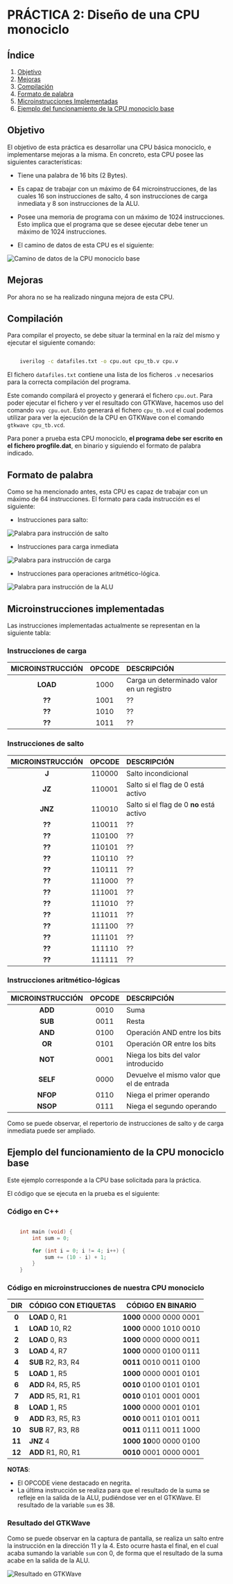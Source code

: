 # PRÁCTICA 2: Diseño de una CPU monociclo

## Índice

1. [Objetivo](#objetivo)
2. [Mejoras](#mejoras)
3. [Compilación](#compilacion)
4. [Formato de palabra](#formatoPalabra)
5. [Microinstrucciones Implementadas](#microInstrucciones)
6. [Ejemplo del funcionamiento de la CPU monociclo base](#funcionamientoCPU)

## Objetivo<a name="objetivo"></a>

El objetivo de esta práctica es desarrollar una CPU básica monociclo, e implementarse mejoras a la misma. En concreto, esta CPU posee las siguientes características:

- Tiene una palabra de 16 bits (2 Bytes).
- Es capaz de trabajar con un máximo de 64 microinstrucciones, de las cuales 16 son instrucciones de salto, 4 son instrucciones de carga inmediata y 8 son instrucciones de la ALU.

- Posee una memoria de programa con un máximo de 1024 instrucciones. Esto implica que el programa que se desee ejecutar debe tener un máximo de 1024 instrucciones.
- El camino de datos de esta CPU es el siguiente:

![Camino de datos de la CPU monociclo base](./img/cdCPUBase.png)

## Mejoras<a name="mejoras"></a>

Por ahora no se ha realizado ninguna mejora de esta CPU.

## Compilación<a name="compilacion"></a>

Para compilar el proyecto, se debe situar la terminal en la raíz del mismo y ejecutar el siguiente comando:

```bash

	iverilog -c datafiles.txt -o cpu.out cpu_tb.v cpu.v

```

El fichero `datafiles.txt` contiene una lista de los ficheros `.v` necesarios para la correcta compilación del programa.

Este comando compilará el proyecto y generará el fichero `cpu.out`. Para poder ejecutar el fichero y ver el resultado con GTKWave, hacemos uso del comando `vvp cpu.out`. Esto generará el fichero `cpu_tb.vcd` el cual podemos utilizar para ver la ejecución de la CPU en GTKWave con el comando `gtkwave cpu_tb.vcd`.

Para poner a prueba esta CPU monociclo, **el programa debe ser escrito en el fichero progfile.dat**, en binario y siguiendo el formato de palabra indicado.

## Formato de palabra<a name="formatoPalabra"></a>

Como se ha mencionado antes, esta CPU es capaz de trabajar con un máximo de 64 instrucciones. El formato para cada instrucción es el siguiente:

- Instrucciones para salto:

![Palabra para instrucción de salto](./img/palSalto.png)

- Instrucciones para carga inmediata

![Palabra para instrucción de carga](./img/palLoad.png)

- Instrucciones para operaciones aritmético-lógica.

![Palabra para instrucción de la ALU](./img/palALU.png)

## Microinstrucciones implementadas<a name="microInstrucciones"></a>

Las instrucciones implementadas actualmente se representan en la siguiente tabla:

### Instrucciones de carga
| MICROINSTRUCCIÓN | OPCODE | DESCRIPCIÓN                               |
| :--------------: | :----: | :---------------------------------------- |
| **LOAD**         | 1000   | Carga un determinado valor en un registro |
| **??**           | 1001   | ??                                        |
| **??**           | 1010   | ??                                        |
| **??**           | 1011   | ??                                        |

### Instrucciones de salto
| MICROINSTRUCCIÓN | OPCODE | DESCRIPCIÓN                              |
| :--------------: | :----: | :--------------------------------------- |
| **J**            | 110000 | Salto incondicional                      |
| **JZ**           | 110001 | Salto si el flag de 0 está activo        |
| **JNZ**          | 110010 | Salto si el flag de 0 **no** está activo |
| **??**           | 110011 | ??                                       |
| **??**           | 110100 | ??                                       |
| **??**           | 110101 | ??                                       |
| **??**           | 110110 | ??                                       |
| **??**           | 110111 | ??                                       |
| **??**           | 111000 | ??                                       |
| **??**           | 111001 | ??                                       |
| **??**           | 111010 | ??                                       |
| **??**           | 111011 | ??                                       |
| **??**           | 111100 | ??                                       |
| **??**           | 111101 | ??                                       |
| **??**           | 111110 | ??                                       |
| **??**           | 111111 | ??                                       |

### Instrucciones aritmético-lógicas
| MICROINSTRUCCIÓN | OPCODE | DESCRIPCIÓN                               |
| :--------------: | :----: | :---------------------------------------- |
| **ADD**          | 0010   | Suma                                      |
| **SUB**          | 0011   | Resta                                     |
| **AND**          | 0100   | Operación AND entre los bits              |
| **OR**           | 0101   | Operación OR entre los bits               |
| **NOT**          | 0001   | Niega los bits del valor introducido      |
| **SELF**         | 0000   | Devuelve el mismo valor que el de entrada |
| **NFOP**         | 0110   | Niega el primer operando                  |
| **NSOP**         | 0111   | Niega el segundo operando                 |

Como se puede observar, el repertorio de instrucciones de salto y de carga inmediata puede ser ampliado.

## Ejemplo del funcionamiento de la CPU monociclo base<a name="funcionamientoCPU"></a>

Este ejemplo corresponde a la CPU base solicitada para la práctica.

El código que se ejecuta en la prueba es el siguiente:

### Código en C++
```C

	int main (void) {
		int sum = 0;

		for (int i = 0; i != 4; i++) {
			sum += (10 - i) + 1;
		}
	}

```

### Código en microinstrucciones de nuestra CPU monociclo
| DIR     | CÓDIGO CON ETIQUETAS | CÓDIGO EN BINARIO       |
| :-----: | :------------------- | :---------------------: |
| **0**   | **LOAD** 0, R1       | **1000** 0000 0000 0001 |
| **1**   | **LOAD** 10, R2      | **1000** 0000 1010 0010 |
| **2**   | **LOAD** 0, R3       | **1000** 0000 0000 0011 |
| **3**   | **LOAD** 4, R7       | **1000** 0000 0100 0111 |
| **4**   | **SUB** R2, R3, R4   | **0011** 0010 0011 0100 |
| **5**   | **LOAD** 1, R5       | **1000** 0000 0001 0101 |
| **6**   | **ADD** R4, R5, R5   | **0010** 0100 0101 0101 |
| **7**   | **ADD** R5, R1, R1   | **0010** 0101 0001 0001 |
| **8**   | **LOAD** 1, R5       | **1000** 0000 0001 0101 |
| **9**   | **ADD** R3, R5, R3   | **0010** 0011 0101 0011 |
| **10**  | **SUB** R7, R3, R8   | **0011** 0111 0011 1000 |
| **11**  | **JNZ** 4            | **1000 10**00 0000 0100 |
| **12**  | **ADD** R1, R0, R1   | **0010** 0001 0000 0001 |

**NOTAS**:
- El OPCODE viene destacado en negrita.
- La última instrucción se realiza para que el resultado de la suma se refleje en la salida de la ALU, pudiéndose ver en el GTKWave. El resultado de la variable `sum` es 38.

### Resultado del GTKWave
Como se puede observar en la captura de pantalla, se realiza un salto entre la instrucción en la dirección 11 y la 4. Esto ocurre hasta el final, en el cual acaba sumando la variable `sum` con 0, de forma que el resultado de la suma acabe en la salida de la ALU.

![Resultado en GTKWave](./img/gtkwave_ejemplo_base.png)
